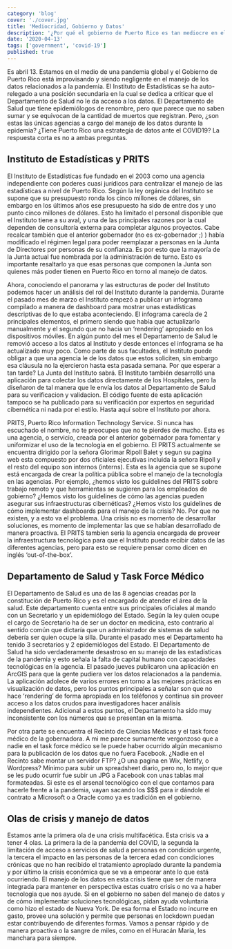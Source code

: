 ```yaml
---
category: 'blog'
cover: './cover.jpg'
title: 'Mediocridad, Gobierno y Datos'
description: '¿Por qué el gobierno de Puerto Rico es tan mediocre en el manejo de los datos?'
date: '2020-04-13'
tags: ['government', 'covid-19']
published: true
---
```


Es abril 13. Estamos en el medio de una pandemia global y el Gobierno de Puerto Rico está improvisando y siendo negligente en el manejo de los datos relacionados a la pandemia. El Instituto de Estadísticas se ha auto-relegado a una posición secundaria en la cual se dedica a criticar que el Departamento de Salud no le da acceso a los datos. El Departamento de Salud que tiene epidemiólogos de renombre, pero que parece que no saben sumar y se equivocan de la cantidad de muertos que registran. Pero, ¿son estas las únicas agencias a cargo del manejo de los datos durante la epidemia? ¿Tiene Puerto Rico una estrategia de datos ante el COVID19? La respuesta corta es no a ambas preguntas. 

## Instituto de Estadísticas y PRITS

El Instituto de Estadísticas fue fundado en el 2003 como una agencia independiente con poderes cuasi jurídicos para centralizar el manejo de las estadísticas a nivel de Puerto Rico. Según la ley orgánica del Instituto se supone que su presupuesto ronda los cinco millones de dólares, sin embargo en los últimos años ese presupuesto ha sido de entre dos y uno punto cinco millones de dólares. Esto ha limitado el personal disponible que el Instituto tiene a su aval, y una de las principales razones por la cual dependen de consultoría externa para completar algunos proyectos. Cabe recalcar también que el anterior gobernador (no es ex-gobernador ;) ) había modificado el régimen legal para poder reemplazar a personas en la Junta de Directores por personas de su confianza. Es por esto que la mayoría de la Junta actual fue nombrada por la administración de turno. Esto es importante resaltarlo ya que esas personas que componen la Junta son quienes más poder tienen en Puerto Rico en torno al manejo de datos.

Ahora, conociendo el panorama y las estructuras de poder del Instituto podemos hacer un análisis del rol del Instituto durante la pandemia. Durante el pasado mes de marzo el Instituto empezó a publicar un infograma compilado a manera de dashboard para mostrar unas estadísticas descriptivas de lo que estaba aconteciendo. El infograma carecía de 2 principales elementos, el primero siendo que había que actualizarlo manualmente y el segundo que no hacia un ‘rendering’ apropiado en los dispositivos móviles. En algún punto del mes el Departamento de Salud le removió acceso a los datos al Instituto y desde entonces el infograma se ha actualizado muy poco. Como parte de sus facultades, el Instituto puede obligar a que una agencia le de los datos que estos soliciten, sin embargo esa cláusula no la ejercieron hasta esta pasada semana. Por que esperar a tan tarde? La Junta del Instituto sabrá. El Instituto también desarrolló una aplicación para colectar los datos directamente de los Hospitales, pero la diseñaron de tal manera que le envía los datos al Departamento de Salud para su verificacion y validacion. El código fuente de esta aplicación tampoco se ha publicado para su verificación por expertos en seguridad cibernética ni nada por el estilo. Hasta aquí sobre el Instituto por ahora.

PRITS, Puerto Rico Information Technology Service. Si nunca has escuchado el nombre, no te preocupes que no te pierdes de mucho. Esta es una agencia, o servicio, creada por el anterior gobernador para fomentar y uniformizar el uso de la tecnología en el gobierno. El PRITS actualmente se encuentra dirigido por la señora Glorimar Ripoll Balet y segun su pagina web esta compuesto por dos oficiales ejecutivas incluida la señora Ripoll y el resto del equipo son internos (interns). Esta es la agencia que se supone está encargada de crear la política pública sobre el manejo de la tecnología en las agencias. Por ejemplo, ¿hemos visto los guidelines del PRITS sobre trabajo remoto y que herramientas se sugieren para los empleados de gobierno? ¿Hemos visto los guidelines de cómo las agencias pueden asegurar sus infraestructuras cibernéticas? ¿Hemos visto los guidelines de cómo implementar dashboards para el manejo de la crisis? No. Por que no existen, y a esto va el problema. Una crisis no es momento de desarrollar soluciones, es momento de implementar las que se habían desarrollado de manera proactiva. El PRITS tambien seria la agencia encargada de proveer la infraestructura tecnológica para que el Instituto pueda recibir datos de las diferentes agencias, pero para esto se requiere pensar como dicen en inglés ‘out-of-the-box’. 

## Departamento de Salud y Task Force Médico

El Departamento de Salud es una de las 8 agencias creadas por la constitución de Puerto Rico y es el encargado de atender el área de la salud. Este departamento cuenta entre sus principales oficiales al mando con un Secretario y un epidemiólogo del Estado. Según la ley quien ocupe el cargo de Secretario ha de ser un doctor en medicina, esto contrario al sentido común que dictaría que un administrador de sistemas de salud debería ser quien ocupe la silla. Durante el pasado mes el Departamento ha tenido 3 secretarios y 2 epidemiólogos del Estado. El Departamento de Salud ha sido verdaderamente desastroso en su manejo de las estadísticas de la pandemia y esto señala la falta de capital humano con capacidades tecnológicas en la agencia. El pasado jueves publicaron una aplicación en ArcGIS para que la gente pudiera ver los datos relacionados a la pandemia. La aplicación adolece de varios errores en torno a las mejores prácticas en visualización de datos, pero los puntos principales a señalar son que no hace ‘rendering’ de forma apropiada en los teléfonos y continua sin proveer acceso a los datos crudos para investigadores hacer análisis independientes. Adicional a estos puntos, el Departamento ha sido muy inconsistente con los números que se presentan en la misma. 

Por otra parte se encuentra el Recinto de Ciencias Médicas y el task force médico de la gobernadora. A mi me parece sumamente vergonzoso que a nadie en el task force médico se le puede haber ocurrido algún mecanismo para la publicación de los datos que no fuera Facebook. ¿Nadie en el Recinto sabe montar un servidor FTP? ¿O una pagina en Wix, Netlify, o Wordpress? Mínimo para subir un spreadsheet diario, pero no, lo mejor que se les pudo ocurrir fue subir un JPG a Facebook con unas tablas mal formateadas. Si este es el arsenal tecnológico con el que contamos para hacerle frente a la pandemia, vayan sacando los $$$ para ir dándole el contrato a Microsoft o a Oracle como ya es tradición en el gobierno.

## Olas de crisis y manejo de datos

Estamos ante la primera ola de una crisis multifacética. Esta crisis va a tener 4 olas. La primera la de la pandemia del COVID, la segunda la limitación de acceso a servicios de salud a personas en condición urgente, la tercera el impacto en las personas de la tercera edad con condiciones crónicas que no han recibido el tratamiento apropiado durante la pandemia y por último la crisis económica que se va a empeorar ante lo que está ocurriendo.  El manejo de los datos en esta crisis tiene que ser de manera integrada para mantener en perspectiva estas cuatro crisis o no va a haber tecnologia que nos ayude. Si en el gobierno no saben del manejo de datos y de cómo implementar soluciones tecnológicas, pidan ayuda voluntaria como hizo el estado de Nueva York. De esa forma el Estado no incurre en gasto, provee una solución y permite que personas en lockdown puedan estar contribuyendo de diferentes formas. Vamos a pensar rápido y de manera proactiva o la sangre de miles, como en el Huracán Maria, les manchara para siempre.
